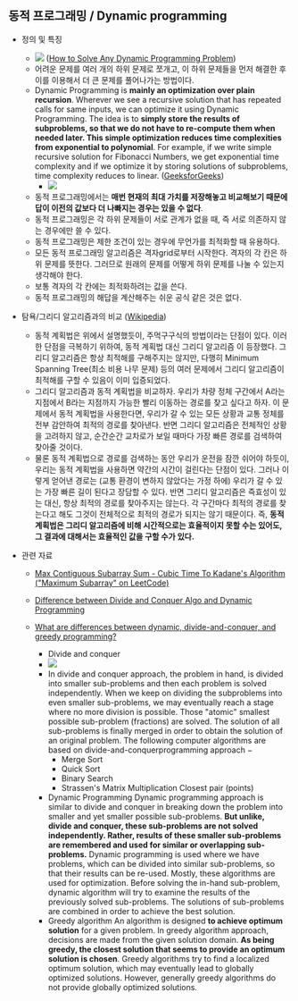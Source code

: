 ## 동적 프로그래밍 / Dynamic programming
 
 - 정의 및 특징 
    - ![](https://miro.medium.com/max/1400/1*bR6qXNEdZ3qE-ppKdILeYA.jpeg) ([How to Solve Any Dynamic Programming Problem](https://blog.pramp.com/how-to-solve-any-dynamic-programming-problem-603b6fbbd771))
    - 어려운 문제를 여러 개의 하위 문제로 쪼개고, 이 하위 문제들을 먼저 해결한 후 이를 이용해서 더 큰 문제를 풀어나가는 방법이다.
    - Dynamic Programming is **mainly an optimization over plain recursion**. Wherever we see a recursive solution that has repeated calls for same inputs, we can optimize it using Dynamic Programming. The idea is to **simply store the results of subproblems, so that we do not have to re-compute them when needed later. This simple optimization reduces time complexities from exponential to polynomial**. For example, if we write simple recursive solution for Fibonacci Numbers, we get exponential time complexity and if we optimize it by storing solutions of subproblems, time complexity reduces to linear. ([GeeksforGeeks](https://www.geeksforgeeks.org/dynamic-programming/))
        - ![](https://www.geeksforgeeks.org/wp-content/uploads/Dynamic-Programming-1.png)
    - 동적 프로그래밍에서는 **매번 현재의 최대 가치를 저장해놓고 비교해보기 때문에 답이 이전의 값보다 더 나빠지는 경우는 있을 수 없다**.
    - 동적 프로그래밍은 각 하위 문제들이 서로 관계가 없을 때, 즉 서로 의존하지 않는 경우에만 쓸 수 있다. 
    - 동적 프로그래밍은 제한 조건이 있는 경우에 무언가를 최적화할 때 유용하다. 
    - 모든 동적 프로그래밍 알고리즘은 격자grid로부터 시작한다. 격자의 각 칸은 하위 문제를 뜻한다. 그러므로 원래의 문제를 어떻게 하위 문제를 나눌 수 있는지 생각해야 한다.
    - 보통 격자의 각 칸에는 최적화하려는 값을 쓴다. 
    - 동적 프로그래밍의 해답을 계산해주는 쉬운 공식 같은 것은 없다. 

- 탐욕/그리디 알고리즘과의 비교 ([Wikipedia](https://ko.wikipedia.org/wiki/동적_계획법))
    - 동적 계획법은 위에서 설명했듯이, 주먹구구식의 방법이라는 단점이 있다. 이러한 단점을 극복하기 위하여, 동적 계획법 대신 그리디 알고리즘 이 등장했다. 그리디 알고리즘은 항상 최적해를 구해주지는 않지만, 다행히 Minimum Spanning Tree(최소 비용 나무 문제) 등의 여러 문제에서 그리디 알고리즘이 최적해를 구할 수 있음이 이미 입증되었다.
    - 그리디 알고리즘과 동적 계획법을 비교하자. 우리가 차량 정체 구간에서 A라는 지점에서 B라는 지점까지 가능한 빨리 이동하는 경로를 찾고 싶다고 하자. 이 문제에서 동적 계획법을 사용한다면, 우리가 갈 수 있는 모든 상황과 교통 정체를 전부 감안하여 최적의 경로를 찾아낸다. 반면 그리디 알고리즘은 전체적인 상황을 고려하지 않고, 순간순간 교차로가 보일 때마다 가장 빠른 경로를 검색하여 찾아줄 것이다.
    - 물론 동적 계획법으로 경로를 검색하는 동안 우리가 운전을 잠깐 쉬어야 하듯이, 우리는 동적 계획법을 사용하면 약간의 시간이 걸린다는 단점이 있다. 그러나 이렇게 얻어낸 경로는 (교통 환경이 변하지 않았다는 가정 하에) 우리가 갈 수 있는 가장 빠른 길이 된다고 장담할 수 있다. 반면 그리디 알고리즘은 즉효성이 있는 대신, 항상 최적의 경로를 찾아주지는 않는다. 각 구간마다 최적의 경로를 찾는다고 해도 그것이 전체적으로 최적의 경로가 되지는 않기 때문이다. 즉, **동적 계획법은 그리디 알고리즘에 비해 시간적으로는 효율적이지 못할 수는 있어도, 그 결과에 대해서는 효율적인 값을 구할 수가 있다.** 

 
- 관련 자료 
    - [Max Contiguous Subarray Sum - Cubic Time To Kadane's Algorithm ("Maximum Subarray" on LeetCode)](https://www.youtube.com/watch?v=2MmGzdiKR9Y&feature=youtu.be)
    - [Difference between Divide and Conquer Algo and Dynamic Programming](https://stackoverflow.com/questions/13538459/difference-between-divide-and-conquer-algo-and-dynamic-programming)
    
   - [What are differences between dynamic, divide-and-conquer, and greedy programming?](https://www.quora.com/What-are-differences-between-dynamic-divide-and-conquer-and-greedy-programming)
     - Divide and conquer
      - ![](https://qph.fs.quoracdn.net/main-qimg-08aa97d297813b6ba5820a775a86661f.webp)
      - In divide and conquer approach, the problem in hand, is divided into smaller sub-problems and then each problem is solved independently. When we keep on dividing the subproblems into even smaller sub-problems, we may eventually reach a stage where no more division is possible. Those "atomic" smallest possible sub-problem (fractions) are solved. The solution of all sub-problems is finally merged in order to obtain the solution of an original problem. 
     The following computer algorithms are based on divide-and-conquerprogramming approach −
        - Merge Sort
        - Quick Sort
        - Binary Search
        - Strassen's Matrix Multiplication Closest pair (points)
     - Dynamic Programming
      Dynamic programming approach is similar to divide and conquer in breaking down the problem into smaller and yet smaller possible sub-problems. **But unlike, divide and conquer, these sub-problems are not solved independently. Rather, results of these smaller sub-problems are remembered and used for similar or overlapping sub-problems.**
      Dynamic programming is used where we have problems, which can be divided into similar sub-problems, so that their results can be re-used. Mostly, these algorithms are used for optimization. Before solving the in-hand sub-problem, dynamic algorithm will try to examine the results of the previously solved sub-problems. The solutions of sub-problems are combined in order to achieve the best solution.
     - Greedy algorithm
     An algorithm is designed **to achieve optimum solution** for a given problem. In greedy algorithm approach, decisions are made from the given solution domain. **As being greedy, the closest solution that seems to provide an optimum solution is chosen**.
     Greedy algorithms try to find a localized optimum solution, which may eventually lead to globally optimized solutions. However, generally greedy algorithms do not provide globally optimized solutions.
